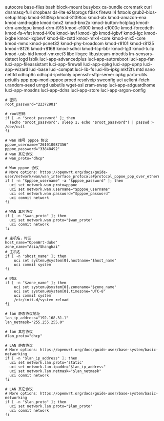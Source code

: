 
autocore base-files bash block-mount busybox ca-bundle coremark curl dnsmasq-full dropbear ds-lite e2fsprogs fdisk firewall4 fstools grub2-bios-setup htop kmod-8139cp kmod-8139too kmod-alx kmod-amazon-ena kmod-amd-xgbe kmod-bnx2 kmod-bnx2x kmod-button-hotplug kmod-drm-amdgpu kmod-drm-i915 kmod-e1000 kmod-e1000e kmod-forcedeth kmod-fs-vfat kmod-i40e kmod-iavf kmod-igb kmod-igbvf kmod-igc kmod-ixgbe kmod-ixgbevf kmod-lib-zstd kmod-mlx4-core kmod-mlx5-core kmod-mmc kmod-pcnet32 kmod-phy-broadcom kmod-r8101 kmod-r8125 kmod-r8126 kmod-r8168 kmod-sdhci kmod-tcp-bbr kmod-tg3 kmod-tulip kmod-usb-hid kmod-vmxnet3 libc libgcc libustream-mbedtls lm-sensors-detect logd lsblk luci-app-advancedplus luci-app-autoreboot luci-app-fan luci-app-fileassistant luci-app-firewall luci-app-opkg luci-app-upnp luci-app-wizard luci-base luci-compat luci-lib-fs luci-lib-ipkg mkf2fs mtd nano netifd odhcp6c odhcpd-ipv6only openssh-sftp-server opkg partx-utils pciutils ppp ppp-mod-pppoe procd resolveip swconfig uci uclient-fetch urandom-seed urngd usbutils wget-ssl zram-swap luci-app-adguardhome luci-app-mosdns luci-app-ddns luci-app-store luci-app-argon-config

```shell
# 密码
root_password="22372901"

# root密码
if [ -n "$root_password" ]; then
  (echo "$root_password"; sleep 1; echo "$root_password") | passwd > /dev/null
fi

# wan 拨号 pppoe 协议
pppoe_username="261010087356"
pppoe_password="33848492"
# wan 其它协议
# wan_proto="dhcp"

# Wan pppoe 协议
# More options: https://openwrt.org/docs/guide-user/network/wan/wan_interface_protocols#protocol_pppoe_ppp_over_ethernet
if [ -n "$pppoe_username" -a "$pppoe_password" ]; then
  uci set network.wan.proto=pppoe
  uci set network.wan.username="$pppoe_username"
  uci set network.wan.password="$pppoe_password"
  uci commit network
fi

# WAN 其它协议
if [ -n "$wan_proto" ]; then
  uci set network.wan.proto="$wan_proto"
  uci commit network
fi

# 主机名，时区
host_name="OpenWrt-duke"
zone_name="Asia/Shanghai"
# 主机名
if [ -n "$host_name" ]; then
    uci set system.@system[0].hostname="$host_name"
    uci commit system
fi

# 时区
if [ -n "$zone_name" ]; then
    uci set system.@system[0].zonename="$zone_name"
    uci set system.@system[0].timezone='UTC-8'
    uci commit system
    /etc/init.d/system reload
fi

# lan 静态协议地址
lan_ip_address="192.168.31.1"
lan_netmask="255.255.255.0"

# lan 其它协议
#lan_proto="dhcp"

# LAN 静态协议
# More options: https://openwrt.org/docs/guide-user/base-system/basic-networking
if [ -n "$lan_ip_address" ]; then
  uci set network.lan.proto='static'
  uci set network.lan.ipaddr="$lan_ip_address"
  uci set network.lan.netmask="$lan_netmask"
  uci commit network
fi

# LAN 其它协议
# More options: https://openwrt.org/docs/guide-user/base-system/basic-networking
if [ -n "$lan_proto" ]; then
  uci set network.lan.proto="$lan_proto"
  uci commit network
fi
```